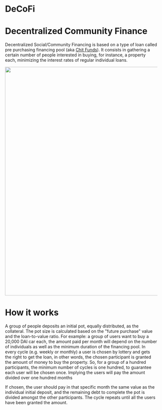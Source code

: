 # DeCoFi
# Decentralized Community Finance

Decentralized Social/Community Financing is based on a type of loan called pre purchasing financing pool (aka <a href="https://en.wikipedia.org/wiki/Chit_fund">Chit Funds</a>). It consists in gathering a certain number of people interested in buying, for instance, a property each, minimizing the interest rates of regular individual loans.

<img class="lb-image" src="https://challengepost-s3-challengepost.netdna-ssl.com/photos/production/software_photos/000/948/823/datas/original.png" alt="" style="display: block; width: 1253px; height: 753px;">

# How it works
A group of people deposits an initial pot, equally distributed, as the collateral. The pot size is calculated based on the "future purchase" value and the loan-to-value ratio. For example: a group of users want to buy a 20,000 DAI car each, the amount paid per month will depend on the number of individuals as well as the minimum duration of the financing pool. In every cycle (e.g. weekly or monthly) a user is chosen by lottery and gets the right to get the loan, in other words, the chosen participant is granted the amount of money to buy the property. So, for a group of a hundred participants, the minimum number of cycles is one hundred, to guarantee each user will be chosen once. Implying the users will pay the amount divided over one hundred months

If chosen, the user should pay in that specific month the same value as the individual initial deposit, and the remaining debt to complete the pot is divided amongst the other participants. The cycle repeats until all the users have been granted the amount.
